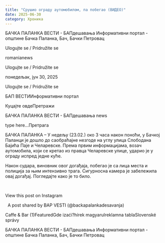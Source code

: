 ```yaml
---
title: "Срушио ограду аутомобилом, па побегао (ВИДЕО)"
date: 2025-06-30
category: Хроника
---
```


БАЧКА ПАЛАНКА ВЕСТИ - БАПдешавања Информативни портал - општине Бачка Паланка, Бач, Бачки Петровац

Ulogujte se / Pridružite se

romanianews

Ulogujte se / Pridružite se

понедељак, јун 30, 2025

Ulogujte se / Pridružite se

БАП ВЕСТИИнформативни портал

Куцајте овдеПретражи

БАЧКА ПАЛАНКА ВЕСТИ - БАПдешавања news

type here...Претрага

БАЧКА ПАЛАНКА – У недељу (23.02.) око 3 часа након поноћи, у Бачкој Паланци је дошло до саобраћајне незгоде на углу улица Слободана Бајића Паје и Челаревске. Према првим информацијама, возач аутомобила, који се кретао из правца Челаревске улице, ударио је у ограду испред једне куће.

Након судара, виновник овог догађаја, побегао је са лица места и полиција за њим интензивно трага.
Сигурносна камера је забележила овај догађај. Погледајте како је то било.


 












View this post on Instagram






















 
A post shared by BAP VESTI (@backapalankadesavanja)

Caffe & Bar (1)FeaturedGde izaći?hírek magyarulreklamna tablaSlovenské správy

БАЧКА ПАЛАНКА ВЕСТИ - БАПдешавања Информативни портал - општине Бачка Паланка, Бач, Бачки Петровац
